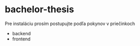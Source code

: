 # bachelor-thesis

Pre instaláciu prosím postupujte podľa pokynov v priečinkoch
- backend
- frontend
